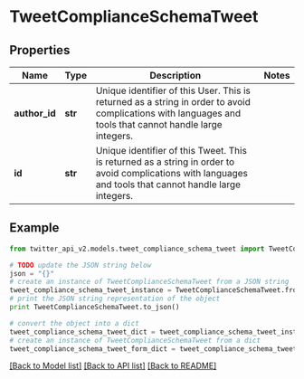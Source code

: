 # TweetComplianceSchemaTweet


## Properties
Name | Type | Description | Notes
------------ | ------------- | ------------- | -------------
**author_id** | **str** | Unique identifier of this User. This is returned as a string in order to avoid complications with languages and tools that cannot handle large integers. | 
**id** | **str** | Unique identifier of this Tweet. This is returned as a string in order to avoid complications with languages and tools that cannot handle large integers. | 

## Example

```python
from twitter_api_v2.models.tweet_compliance_schema_tweet import TweetComplianceSchemaTweet

# TODO update the JSON string below
json = "{}"
# create an instance of TweetComplianceSchemaTweet from a JSON string
tweet_compliance_schema_tweet_instance = TweetComplianceSchemaTweet.from_json(json)
# print the JSON string representation of the object
print TweetComplianceSchemaTweet.to_json()

# convert the object into a dict
tweet_compliance_schema_tweet_dict = tweet_compliance_schema_tweet_instance.to_dict()
# create an instance of TweetComplianceSchemaTweet from a dict
tweet_compliance_schema_tweet_form_dict = tweet_compliance_schema_tweet.from_dict(tweet_compliance_schema_tweet_dict)
```
[[Back to Model list]](../README.md#documentation-for-models) [[Back to API list]](../README.md#documentation-for-api-endpoints) [[Back to README]](../README.md)


